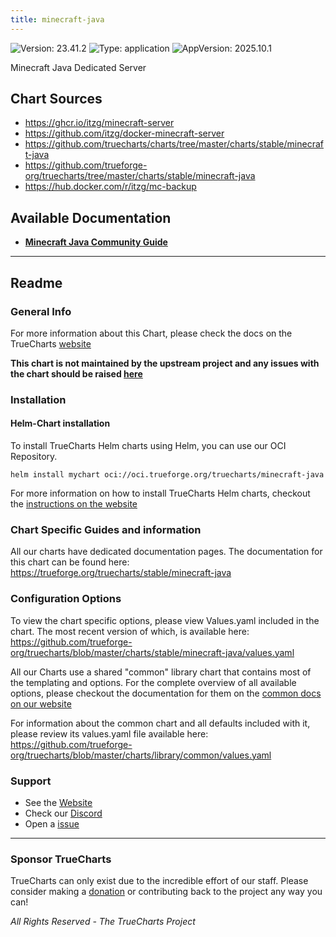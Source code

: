 ```yaml
---
title: minecraft-java
---
```


![Version: 23.41.2](https://img.shields.io/badge/Version-23.41.2-informational?style=flat-square) ![Type: application](https://img.shields.io/badge/Type-application-informational?style=flat-square) ![AppVersion: 2025.10.1](https://img.shields.io/badge/AppVersion-2025.10.1-informational?style=flat-square)

Minecraft Java Dedicated Server

## Chart Sources

- https://ghcr.io/itzg/minecraft-server
- https://github.com/itzg/docker-minecraft-server
- https://github.com/truecharts/charts/tree/master/charts/stable/minecraft-java
- https://github.com/trueforge-org/truecharts/tree/master/charts/stable/minecraft-java
- https://hub.docker.com/r/itzg/mc-backup

## Available Documentation

- [**Minecraft Java Community Guide**](./community-guide)


---

## Readme


### General Info

For more information about this Chart, please check the docs on the TrueCharts [website](https://trueforge.org/truecharts/stable/minecraft-java)

**This chart is not maintained by the upstream project and any issues with the chart should be raised [here](https://github.com/trueforge-org/truecharts/issues/new/choose)**

### Installation

#### Helm-Chart installation

To install TrueCharts Helm charts using Helm, you can use our OCI Repository.

`helm install mychart oci://oci.trueforge.org/truecharts/minecraft-java`

For more information on how to install TrueCharts Helm charts, checkout the [instructions on the website](https://trueforge.org/guides/)

### Chart Specific Guides and information

All our charts have dedicated documentation pages.
The documentation for this chart can be found here:
https://trueforge.org/truecharts/stable/minecraft-java

### Configuration Options

To view the chart specific options, please view Values.yaml included in the chart.
The most recent version of which, is available here: https://github.com/trueforge-org/truecharts/blob/master/charts/stable/minecraft-java/values.yaml

All our Charts use a shared "common" library chart that contains most of the templating and options.
For the complete overview of all available options, please checkout the documentation for them on the [common docs on our website](https://trueforge.org/truecharts-common/)

For information about the common chart and all defaults included with it, please review its values.yaml file available here: https://github.com/trueforge-org/truecharts/blob/master/charts/library/common/values.yaml

### Support

- See the [Website](https://truecharts.org)
- Check our [Discord](https://discord.gg/tVsPTHWTtr)
- Open a [issue](https://github.com/trueforge-org/truecharts/issues/new/choose)

---

### Sponsor TrueCharts

TrueCharts can only exist due to the incredible effort of our staff.
Please consider making a [donation](https://trueforge.org/general/sponsor/) or contributing back to the project any way you can!

_All Rights Reserved - The TrueCharts Project_
